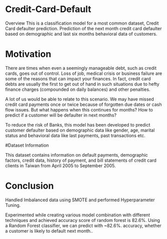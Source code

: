 # Credit-Card-Default
Overview
This is a classification model for a most common dataset, Credit Card defaulter prediction. Prediction of the next month credit card defaulter based on demographic and last six months behavioral data of customers.

# Motivation

There are times when even a seemingly manageable debt, such as credit cards, goes out of control. Loss of job, medical crisis or business failure are some of the reasons that can impact your finances. In fact, credit card debts are usually the first to get out of hand in such situations due to hefty finance charges (compounded on daily balances) and other penalties.

A lot of us would be able to relate to this scenario. We may have missed credit card payments once or twice because of forgotten due dates or cash flow issues. But what happens when this continues for months? How to predict if a customer will be defaulter in next months?

To reduce the risk of Banks, this model has been developed to predict customer defaulter based on demographic data like gender, age, marital status and behavioral data like last payments, past transactions etc.

#Dataset Information

This dataset contains information on default payments, demographic factors, credit data, history of payment, and bill statements of credit card clients in Taiwan from April 2005 to September 2005.

# Conclusion
Handled Imbalanced data using SMOTE and performed Hyperparameter Tuning. 

Experimented while creating various model combination with different techniques and achieved accuracy score of random forest is 82.6%. Using a Random Forest classifier, we can predict with ~82.6%. accuracy,
whether a customer is likely to default next month..
